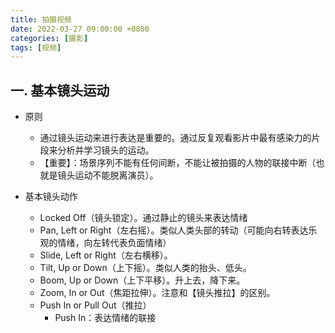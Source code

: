 ```yaml
---
title: 拍摄视频
date: 2022-03-27 09:00:00 +0800
categories: [摄影]
tags: [视频]
---
```


## 一. 基本镜头运动

* 原则
  * 通过镜头运动来进行表达是重要的。通过反复观看影片中最有感染力的片段来分析并学习镜头的运动。
  * 【重要】：场景序列不能有任何间断，不能让被拍摄的人物的联接中断（也就是镜头运动不能脱离演员）。

* 基本镜头动作
  * Locked Off（镜头锁定）。通过静止的镜头来表达情绪
  * Pan, Left or Right（左右摇）。类似人类头部的转动（可能向右转表达乐观的情绪，向左转代表负面情绪）
  * Slide, Left or Right（左右横移）。
  * Tilt, Up or Down（上下摇）。类似人类的抬头、低头。
  * Boom, Up or Down（上下平移）。升上去，降下来。
  * Zoom, In or Out（焦距拉伸）。注意和【镜头推拉】的区别。
  * Push In or Pull Out（推拉）
    * Push In：表达情绪的联接
